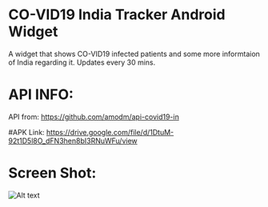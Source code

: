 # CO-VID19 India Tracker Android Widget
A widget that shows CO-VID19 infected patients and some more informtaion of India regarding it. Updates every 30 mins.

# API INFO:
API from: https://github.com/amodm/api-covid19-in

#APK Link:
https://drive.google.com/file/d/1DtuM-92t1D5l8O_dFN3hen8bI3RNuWFu/view

Screen Shot:
=============
![Alt text](https://user-images.githubusercontent.com/1622949/76842541-70646c00-6860-11ea-927e-ed6ef443fa66.png "Optional title")
